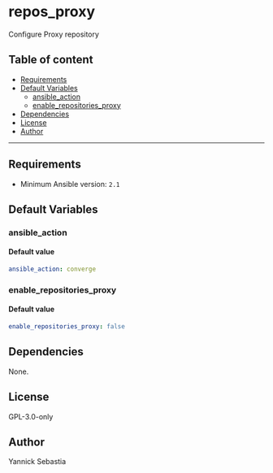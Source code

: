 # repos_proxy

Configure Proxy repository

## Table of content

- [Requirements](#requirements)
- [Default Variables](#default-variables)
  - [ansible_action](#ansible_action)
  - [enable_repositories_proxy](#enable_repositories_proxy)
- [Dependencies](#dependencies)
- [License](#license)
- [Author](#author)

---

## Requirements

- Minimum Ansible version: `2.1`

## Default Variables

### ansible_action

#### Default value

```YAML
ansible_action: converge
```

### enable_repositories_proxy

#### Default value

```YAML
enable_repositories_proxy: false
```



## Dependencies

None.

## License

GPL-3.0-only

## Author

Yannick Sebastia
